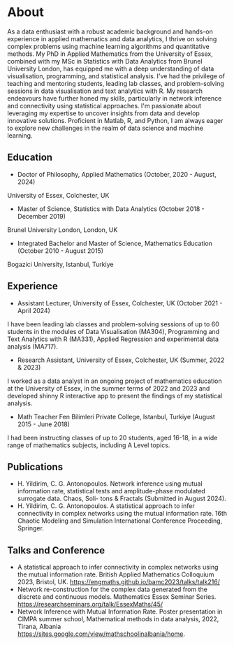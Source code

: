 # About

As a data enthusiast with a robust academic background and hands-on experience in applied mathematics and data analytics, I thrive on solving complex problems using machine learning algorithms and quantitative methods. My PhD in Applied Mathematics from the University of Essex, combined with my MSc in Statistics with Data Analytics from Brunel University London, has equipped me with a deep understanding of data visualisation, programming, and statistical analysis. I've had the privilege of teaching and mentoring students, leading lab classes, and problem-solving sessions in data visualisation and text analytics with R. My research endeavours have further honed my skills, particularly in network inference and connectivity using statistical approaches. I'm passionate about leveraging my expertise to uncover insights from data and develop innovative solutions. Proficient in Matlab, R, and Python, I am always eager to explore new challenges in the realm of data science and machine learning.

## Education

*  Doctor of Philosophy, Applied Mathematics (October, 2020 - August, 2024)

  University of Essex, Colchester, UK

*  Master of Science, Statistics with Data Analytics (October 2018 - December 2019)

  Brunel University London, London, UK

*  Integrated Bachelor and Master of Science, Mathematics Education (October 2010 - August 2015)

  Bogazici University, Istanbul, Turkiye
## Experience

* Assistant Lecturer, University of Essex, Colchester, UK (October 2021 - April 2024)

I have been leading lab classes and problem-solving sessions of up to 60 students in
the modules of Data Visualisation (MA304), Programming and Text Analytics with R
(MA331), Applied Regression and experimental data analysis (MA717).

* Research Assistant, University of Essex, Colchester, UK (Summer, 2022 & 2023) 

I worked as a data analyst in an ongoing project of mathematics education at the
University of Essex, in the summer terms of 2022 and 2023 and developed shinny R
interactive app to present the findings of my statistical analysis.

* Math Teacher Fen Bilimleri Private College, Istanbul, Turkiye (August 2015 - June 2018)

I had been instructing classes of up to 20 students, aged 16-18, in a wide range of
mathematics subjects, including A Level topics.

## Publications

* H. Yildirim, C. G. Antonopoulos. Network inference using mutual information
rate, statistical tests and amplitude-phase modulated surrogate data. Chaos, Soli-
tons & Fractals (Submitted in August 2024).
* H. Yildirim, C. G. Antonopoulos. A statistical approach to infer connectivity in
complex networks using the mutual information rate. 16th Chaotic Modeling and
Simulation International Conference Proceeding, Springer.

## Talks and Conference

* A statistical approach to infer connectivity in complex networks using the mutual
information rate. British Applied Mathematics Colloquium 2023, Bristol, UK.
https://engmaths.github.io/bamc2023/talks/talk216/
* Network re-construction for the complex data generated from the discrete and
continuous models. Mathematics Essex Seminar Series. https://researchseminars.org/talk/EssexMaths/45/
* Network Inference with Mutual Information Rate. Poster presentation in CIMPA
summer school, Mathematical methods in data analysis, 2022, Tirana, Albania
https://sites.google.com/view/mathschoolinalbania/home.
